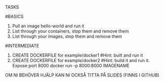 TASKS

#BASICS
1. Pull an image hello-world and run it
2. List through your containers, stop them and remove them
3. List through your images, stop them and remove them

#INTERMEDIATE
1. CREATE DOCKERFILE for example/docker1
	#Hint: built and run it
2. CREATE DOCKERFILE for example/docker2
	#Hint: build it and run it. Expose port 8000
		docker run -p 8000:8000 IMAGENAME

OM NI BEHÖVER HJÄLP KAN NI OCKSÅ TITTA PÅ SLIDES (FINNS I GITHUB)

